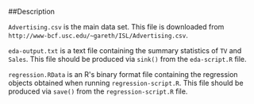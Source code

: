 ##Description

`Advertising.csv` is the main data set. This file is downloaded from
`http://www-bcf.usc.edu/~gareth/ISL/Advertising.csv`.

`eda-output.txt` is a text file containing the summary statistics of
`TV` and `Sales`. This file should be produced via `sink()` from the
`eda-script.R` file.

`regression.RData` is an R's binary format file containing the regression
objects obtained when running `regression-script.R`. This file should be
produced via `save()` from the `regression-script.R` file.